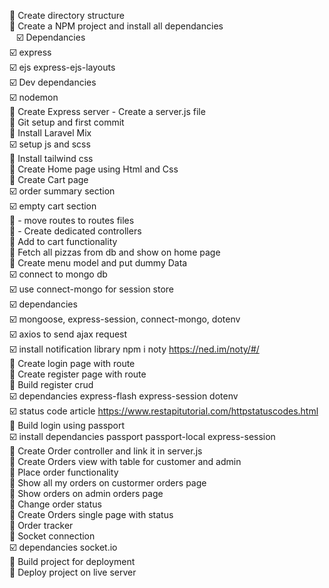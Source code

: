:white_square_button: Create directory structure </br>
:white_square_button: Create a NPM project and install all dependancies</br>
&ensp;    :ballot_box_with_check: Dependancies</br>
        :ballot_box_with_check: express</br>
        :ballot_box_with_check: ejs express-ejs-layouts</br>
    :ballot_box_with_check: Dev dependancies</br>
        :ballot_box_with_check: nodemon</br>
:white_square_button: Create Express server - Create a server.js file</br>
:white_square_button: Git setup and first commit</br>
:white_square_button: Install Laravel Mix</br>
    :ballot_box_with_check: setup js and scss</br>
:white_square_button: Install tailwind css</br>
:white_square_button: Create Home page using Html and Css</br>
:white_square_button: Create Cart page</br>
    :ballot_box_with_check: order summary section</br>
    :ballot_box_with_check: empty cart section</br>
:white_square_button: - move routes to routes files</br>
:white_square_button: - Create dedicated controllers</br>
:white_square_button: Add to cart functionality</br>
    :white_square_button: Fetch all pizzas from db and show on home page</br>
    :white_square_button: Create menu model and put dummy Data</br>
        :ballot_box_with_check: connect to mongo db</br>
        :ballot_box_with_check: use connect-mongo for session store</br>
            :ballot_box_with_check: dependancies</br>
                :ballot_box_with_check: mongoose, express-session, connect-mongo, dotenv</br>
    :ballot_box_with_check: axios to send ajax request</br>
    :ballot_box_with_check: install notification library npm i noty   https://ned.im/noty/#/</br>
:white_square_button: Create login page with route</br>
:white_square_button: Create register page with route</br>
:white_square_button: Build register crud</br>
    :ballot_box_with_check: dependancies express-flash express-session dotenv</br>
    :ballot_box_with_check: status code article https://www.restapitutorial.com/httpstatuscodes.html</br>
:white_square_button: Build login using passport</br>
    :ballot_box_with_check: install dependancies passport passport-local express-session</br>
:white_square_button: Create Order controller and link it in server.js</br>
:white_square_button: Create Orders view with table for customer and admin</br>
:white_square_button: Place order functionality</br>
:white_square_button: Show all my orders on custormer orders page</br>
:white_square_button: Show orders on admin orders page</br>
:white_square_button: Change order status</br>
:white_square_button: Create Orders single page with status</br>
:white_square_button: Order tracker</br>
    :white_square_button: Socket connection</br>
        :ballot_box_with_check: dependancies socket.io</br>
:black_square_button: Build project for deployment</br>
:black_square_button: Deploy project on live server</br>